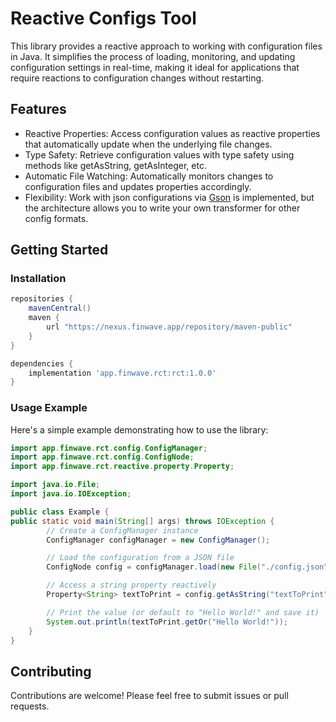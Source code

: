 # Reactive Configs Tool

This library provides a reactive approach to working with configuration files in Java. It simplifies the process of loading, monitoring, and updating configuration settings in real-time, making it ideal for applications that require reactions to configuration changes without restarting.

## Features

- Reactive Properties: Access configuration values as reactive properties that automatically update when the underlying file changes.
- Type Safety: Retrieve configuration values with type safety using methods like getAsString, getAsInteger, etc.
- Automatic File Watching: Automatically monitors changes to configuration files and updates properties accordingly.
- Flexibility: Work with json configurations via [Gson](https://github.com/google/gson) is implemented, but the architecture allows you to write your own transformer for other config formats.

## Getting Started

### Installation

```gradle
repositories {
    mavenCentral()
    maven {
        url "https://nexus.finwave.app/repository/maven-public"
    }
}

dependencies {
    implementation 'app.finwave.rct:rct:1.0.0'
}
```

### Usage Example

Here's a simple example demonstrating how to use the library:

```java
import app.finwave.rct.config.ConfigManager;
import app.finwave.rct.config.ConfigNode;
import app.finwave.rct.reactive.property.Property;

import java.io.File;
import java.io.IOException;

public class Example {
public static void main(String[] args) throws IOException {
        // Create a ConfigManager instance
        ConfigManager configManager = new ConfigManager();

        // Load the configuration from a JSON file
        ConfigNode config = configManager.load(new File("./config.json"));

        // Access a string property reactively
        Property<String> textToPrint = config.getAsString("textToPrint");

        // Print the value (or default to "Hello World!" and save it)
        System.out.println(textToPrint.getOr("Hello World!"));
    }
}
```

## Contributing

Contributions are welcome! Please feel free to submit issues or pull requests.